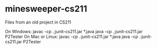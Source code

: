 # minesweeper-cs211
Files from an old project in CS211

On Windows:
javac -cp .;junit-cs211.jar *.java
java -cp .;junit-cs211.jar P2Tester
On Mac or Linux:
javac -cp .:junit-cs211.jar *.java
java -cp .:junit-cs211.jar P2Tester
